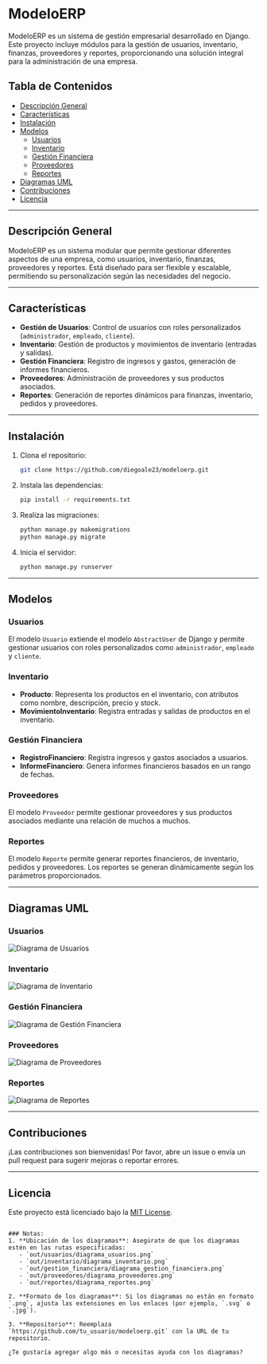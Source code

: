 # ModeloERP

ModeloERP es un sistema de gestión empresarial desarrollado en Django. Este proyecto incluye módulos para la gestión de usuarios, inventario, finanzas, proveedores y reportes, proporcionando una solución integral para la administración de una empresa.

## Tabla de Contenidos

- [Descripción General](#descripción-general)
- [Características](#características)
- [Instalación](#instalación)
- [Modelos](#modelos)
  - [Usuarios](#usuarios)
  - [Inventario](#inventario)
  - [Gestión Financiera](#gestión-financiera)
  - [Proveedores](#proveedores)
  - [Reportes](#reportes)
- [Diagramas UML](#diagramas-uml)
- [Contribuciones](#contribuciones)
- [Licencia](#licencia)

---

## Descripción General

ModeloERP es un sistema modular que permite gestionar diferentes aspectos de una empresa, como usuarios, inventario, finanzas, proveedores y reportes. Está diseñado para ser flexible y escalable, permitiendo su personalización según las necesidades del negocio.

---

## Características

- **Gestión de Usuarios**: Control de usuarios con roles personalizados (`administrador`, `empleado`, `cliente`).
- **Inventario**: Gestión de productos y movimientos de inventario (entradas y salidas).
- **Gestión Financiera**: Registro de ingresos y gastos, generación de informes financieros.
- **Proveedores**: Administración de proveedores y sus productos asociados.
- **Reportes**: Generación de reportes dinámicos para finanzas, inventario, pedidos y proveedores.

---

## Instalación

1. Clona el repositorio:
   ```bash
   git clone https://github.com/diegoale23/modeloerp.git
   ```
2. Instala las dependencias:
   ```bash
   pip install -r requirements.txt
   ```
3. Realiza las migraciones:
   ```bash
   python manage.py makemigrations
   python manage.py migrate
   ```
4. Inicia el servidor:
   ```bash
   python manage.py runserver
   ```

---

## Modelos

### Usuarios

El modelo `Usuario` extiende el modelo `AbstractUser` de Django y permite gestionar usuarios con roles personalizados como `administrador`, `empleado` y `cliente`.

### Inventario

- **Producto**: Representa los productos en el inventario, con atributos como nombre, descripción, precio y stock.
- **MovimientoInventario**: Registra entradas y salidas de productos en el inventario.

### Gestión Financiera

- **RegistroFinanciero**: Registra ingresos y gastos asociados a usuarios.
- **InformeFinanciero**: Genera informes financieros basados en un rango de fechas.

### Proveedores

El modelo `Proveedor` permite gestionar proveedores y sus productos asociados mediante una relación de muchos a muchos.

### Reportes

El modelo `Reporte` permite generar reportes financieros, de inventario, pedidos y proveedores. Los reportes se generan dinámicamente según los parámetros proporcionados.

---

## Diagramas UML

### Usuarios

![Diagrama de Usuarios](out/usuarios/diagrama_usuarios.png)

### Inventario

![Diagrama de Inventario](out/inventario/diagrama_inventario.png)

### Gestión Financiera

![Diagrama de Gestión Financiera](out/gestion_financiera/diagrama_gestion_financiera.png)

### Proveedores

![Diagrama de Proveedores](out/proveedores/diagrama_proveedores.png)

### Reportes

![Diagrama de Reportes](out/reportes/diagrama_reportes.png)

---

## Contribuciones

¡Las contribuciones son bienvenidas! Por favor, abre un issue o envía un pull request para sugerir mejoras o reportar errores.

---

## Licencia

Este proyecto está licenciado bajo la [MIT License](LICENSE).
```

### Notas:
1. **Ubicación de los diagramas**: Asegúrate de que los diagramas estén en las rutas especificadas:
   - `out/usuarios/diagrama_usuarios.png`
   - `out/inventario/diagrama_inventario.png`
   - `out/gestion_financiera/diagrama_gestion_financiera.png`
   - `out/proveedores/diagrama_proveedores.png`
   - `out/reportes/diagrama_reportes.png`

2. **Formato de los diagramas**: Si los diagramas no están en formato `.png`, ajusta las extensiones en los enlaces (por ejemplo, `.svg` o `.jpg`).

3. **Repositorio**: Reemplaza `https://github.com/tu_usuario/modeloerp.git` con la URL de tu repositorio.

¿Te gustaría agregar algo más o necesitas ayuda con los diagramas?
